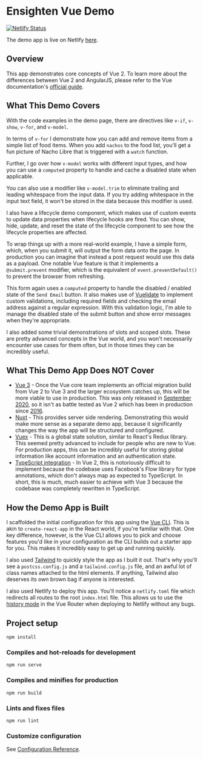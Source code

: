 # Ensighten Vue Demo

[![Netlify Status](https://api.netlify.com/api/v1/badges/02fd2ca6-484e-46a6-9b82-41e2bdc892b0/deploy-status)](https://app.netlify.com/sites/ensighten-vue-demo/deploys)

The demo app is live on Netlify [here](https://ensighten-vue-demo.netlify.app).

## Overview
This app demonstrates core concepts of Vue 2. To learn more about the differences between Vue 2 and AngularJS, please refer to the Vue documentation's [official guide](https://vuejs.org/v2/guide/comparison.html#AngularJS-Angular-1).

## What This Demo Covers

With the code examples in the demo page, there are directives like `v-if`, `v-show`, `v-for`, and `v-model`. 

In terms of `v-for` I demonstrate how you can add and remove items from a simple list of food items. When you add `nachos` to the food list, you'll get a fun picture of Nacho Libre that is triggered with a `watch` function.

Further, I go over how `v-model` works with different input types, and how you can use a `computed` property to handle and cache a disabled state when applicable. 

You can also use a modifier like `v-model.trim` to eliminate trailing and leading whitespace from the input data. If you try adding whitespace in the input text field, it won't be stored in the data because this modifier is used. 

I also have a lifecycle demo component, which makes use of custom events to update data properties when lifecycle hooks are fired. You can show, hide, update, and reset the state of the lifecycle component to see how the lifecycle properties are affected.

To wrap things up with a more real-world example, I have a simple form, which, when you submit it, will output the form data onto the page. In production you can imagine that instead a post request would use this data as a payload. One notable Vue feature is that it implements a `@submit.prevent` modifier, which is the equivalent of `event.preventDefault()` to prevent the browser from refreshing.

This form again uses a `computed` property to handle the disabled / enabled state of the `Send Email` button. It also makes use of [Vuelidate](https://vuelidate.js.org) to implement custom validations, including required fields and checking the email address against a regular expression. With this validation logic, I'm able to manage the disabled state of the submit button and show error messages when they're appropriate.

I also added some trivial demonstrations of slots and scoped slots. These are pretty advanced concepts in the Vue world, and you won't necessarily encounter use cases for them often, but in those times they can be incredibly useful.

## What This Demo App Does NOT Cover

- [Vue 3](https://v3.vuejs.org/) - Once the Vue core team implements an official migration build from Vue 2 to Vue 3 and the larger ecosystem catches up, this will be more viable to use in production. This was only released in [September 2020](https://github.com/vuejs/vue-next/releases/tag/v3.0.0?ref=madewithvuejs.com), so it isn't as battle tested as Vue 2 which has been in production since [2016](https://medium.com/the-vue-point/vue-2-0-is-here-ef1f26acf4b8).
- [Nuxt](https://nuxtjs.org/) - This provides server side rendering. Demonstrating this would make more sense as a separate demo app, because it significantly changes the way the app will be structured and configured.
- [Vuex](https://vuex.vuejs.org/) - This is a global state solution, similar to React's Redux library. This seemed pretty advanced to include for people who are new to Vue. For production apps, this can be incredibly useful for storing global information like account information and an authentication state.
- [TypeScript integration](https://vuejs.org/v2/guide/typescript.html) - In Vue 2, this is notoriously difficult to implement because the codebase uses Facebook's Flow library for type annotations, which don't always map as expected to TypeScript. In short, this is much, much easier to achieve with Vue 3 because the codebase was completely rewritten in TypeScript.

## How the Demo App is Built

I scaffolded the initial configuration for this app using the [Vue CLI](https://cli.vuejs.org). This is akin to `create-react-app` in the React world, if you're familiar with that. One key difference, however, is the Vue CLI allows you to pick and choose features you'd like in your configuration as the CLI builds out a starter app for you. This makes it incredibly easy to get up and running quickly.

I also used [Tailwind](https://tailwindcss.com) to quickly style the app as I built it out. That's why you'll see a `postcss.config.js` and a `tailwind.config.js` file, and an awful lot of class names attached to the html elements. If anything, Tailwind also deserves its own brown bag if anyone is interested.

I also used Netlify to deploy this app. You'll notice a `netlify.toml` file which redirects all routes to the root `index.html` file. This allows us to use the [history mode](https://router.vuejs.org/guide/essentials/history-mode.html) in the Vue Router when deploying to Netlify without any bugs.

## Project setup
```
npm install
```

### Compiles and hot-reloads for development
```
npm run serve
```

### Compiles and minifies for production
```
npm run build
```

### Lints and fixes files
```
npm run lint
```

### Customize configuration
See [Configuration Reference](https://cli.vuejs.org/config/).
